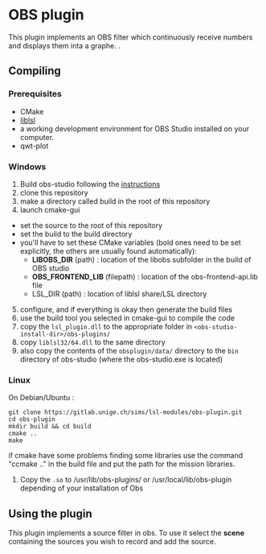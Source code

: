 OBS plugin
==========

This plugin implements an OBS filter which continuously receive numbers and displays them inta a graphe. .

## Compiling
### Prerequisites
- CMake
- [liblsl](https://github.com/sccn/liblsl/releases/) 
- a working development environment for OBS Studio installed on your computer.
- qwt-plot

### Windows
1. Build obs-studio following the [instructions](https://obsproject.com/wiki/install-instructions#windows-build-directions)
2. clone this repository
3. make a directory called build in the root of this repository
4. launch cmake-gui
  - set the source to the root of this repository
  - set the build to the build directory
  - you'll have to set these CMake variables (bold ones need to be set explicitly, the others are usually found automatically):
    - **LIBOBS_DIR** (path) : location of the libobs subfolder in the build of OBS studio
    - **OBS_FRONTEND_LIB** (filepath) : location of the obs-frontend-api.lib file
    - LSL\_DIR (path) : location of liblsl share/LSL directory
5. configure, and if everything is okay then generate the build files
6. use the build tool you selected in cmake-gui to compile the code
7. copy the `lsl_plugin.dll` to the appropriate folder in `<obs-studio-install-dir>/obs-plugins/`
8. copy `liblsl32/64.dll` to the same directory
9. also copy the contents of the `obsplugin/data/` directory to the `bin` directory of obs-studio (where the obs-studio.exe is located)

### Linux
On Debian/Ubuntu :  
```
git clone https://gitlab.unige.ch/sims/lsl-modules/obs-plugin.git
cd obs-plugin
mkdir build && cd build
cmake ..
make 

```
if cmake have some problems finding some libraries use the command "ccmake .." in the build file and put the path for the mission libraries.

1. Copy the `.so` to /usr/lib/obs-plugins/ or /usr/local/lib/obs-plugin depending of your installation of Obs


## Using the plugin
This plugin implements a source filter in obs. To use it select the **scene** containing the sources you wish to record and add the source.
